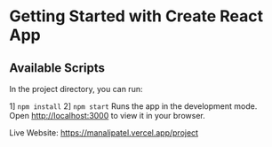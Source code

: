 # Getting Started with Create React App

## Available Scripts

In the project directory, you can run:

1] `npm install`
2] `npm start`
Runs the app in the development mode.\
Open [http://localhost:3000](http://localhost:3000) to view it in your browser.


Live Website: https://manalipatel.vercel.app/project
